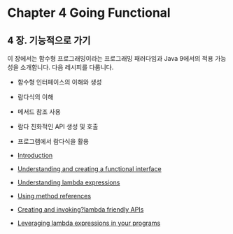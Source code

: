 # Chapter 4 Going Functional

## 4 장. 기능적으로 가기

이 장에서는 함수형 프로그래밍이라는 프로그래밍 패러다임과 Java 9에서의 적용 가능성을 소개합니다. 다음 레시피를 다룹니다.

* 함수형 인터페이스의 이해와 생성
* 람다식의 이해
* 메서드 참조 사용
* 람다 친화적인 API 생성 및 호출
* 프로그램에서 람다식을 활용

* [Introduction](/_draft/ch4/4_1.md)
* [Understanding and creating a functional interface](/_draft/ch4/4_2.md)
* [Understanding lambda expressions](/_draft/ch4/4_3.md)
* [Using method references](/_draft/ch4/4_4.md)
* [Creating and invoking?lambda friendly APIs](/_draft/ch4/4_5.md)
* [Leveraging lambda expressions in your programs](/_draft/ch4/4_6.md)
